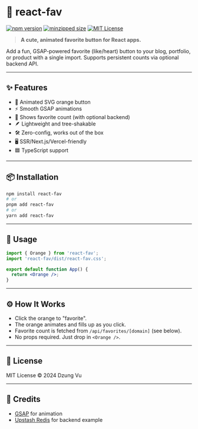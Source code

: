 # 🍊 react-fav

[![npm version](https://img.shields.io/npm/v/react-fav.svg)](https://www.npmjs.com/package/react-fav)
[![minzipped size](https://badgen.net/bundlephobia/minzip/react-fav)](https://bundlephobia.com/result?p=react-fav)
[![MIT License](https://img.shields.io/badge/license-MIT-blue.svg)](LICENSE)

> **A cute, animated favorite button for React apps.**

Add a fun, GSAP-powered favorite (like/heart) button to your blog, portfolio, or product with a single import. Supports persistent counts via optional backend API.

---

## ✨ Features

- 🍊 Animated SVG orange button
- ⚡ Smooth GSAP animations
- 🔢 Shows favorite count (with optional backend)
- 🪶 Lightweight and tree-shakable
- 🛠️ Zero-config, works out of the box
- 🖥️ SSR/Next.js/Vercel-friendly
- 🟦 TypeScript support

---

## 📦 Installation

```bash
npm install react-fav
# or
pnpm add react-fav
# or
yarn add react-fav
```

---

## 🚀 Usage

```jsx
import { Orange } from 'react-fav';
import 'react-fav/dist/react-fav.css';

export default function App() {
  return <Orange />;
}
```

---

## ⚙️ How It Works

- Click the orange to "favorite".
- The orange animates and fills up as you click.
- Favorite count is fetched from `/api/favorites/[domain]` (see below).
- No props required. Just drop in `<Orange />`.


---

## 📄 License

MIT License © 2024 Dzung Vu

---

## 🙏 Credits
- [GSAP](https://greensock.com/gsap/) for animation
- [Upstash Redis](https://upstash.com/) for backend example


